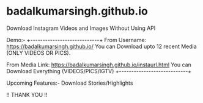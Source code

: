 # badalkumarsingh.github.io
Download Instagram Videos and Images Without Using API

Demo:-
+----------------------------+
From Username:
https://badalkumarsingh.github.io/
You can Download upto 12 recent Media (ONLY VIDEOS OR PICS).

From Media Link:
https://badalkumarsingh.github.io/instaurl.html
You can Download Everything (VIDEOS/PICS/IGTV)
+----------------------------+

Upcoming Features:-
Download Stories/Highlights

!! THANK YOU !!
